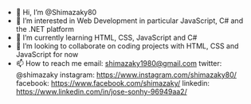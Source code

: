 - 👋 Hi, I’m @Shimazaky80
- 👀 I’m interested in Web Development in particular JavaScript, C# and the .NET platform
- 🌱 I’m currently learning HTML, CSS, JavaScript and C#
- 💞️ I’m looking to collaborate on coding projects with HTML, CSS and JavaScript for now 
- 📫 How to reach me
      email: shimazaky1980@gmail.com
      twitter: @shimazaky
      instagram: https://www.instagram.com/shimazaky80/
      facebook: https://www.facebook.com/shimazaky/
      linkedin: https://www.linkedin.com/in/jose-sonhy-96949aa2/

<!---
Shimazaky80/Shimazaky80 is a ✨ special ✨ repository because its `README.md` (this file) appears on your GitHub profile.
You can click the Preview link to take a look at your changes.
--->
